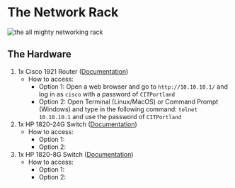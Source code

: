 # The Network Rack
![the all mighty networking rack](https://media.giphy.com/media/Zx1KzuQBR8wIbrm81t/giphy.gif)

## The Hardware
1. 1x Cisco 1921 Router ([Documentation](#Documentation/cisco-1921.pdf))
    * How to access: 
        * Option 1: Open a web browser and go to `http://10.10.10.1/` and log in as `cisco` with a password of `CITPortland` 
        * Option 2: Open Terminal (Linux/MacOS) or Command Prompt (Windows) and type in the following command: `telnet 10.10.10.1` and use the password of `CITPortland`
2. 1x HP 1820-24G Switch ([Documentation]())
    * How to access:
        * Option 1: 
        * Option 2:
3. 1x HP 1820-8G Switch ([Documentation]())
    * How to access:
        * Option 1:
        * Option 2:
